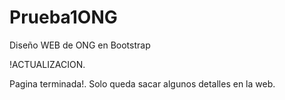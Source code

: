# Prueba1ONG
Diseño WEB de ONG en Bootstrap

!ACTUALIZACION.

Pagina terminada!. Solo queda sacar algunos detalles en la web.
